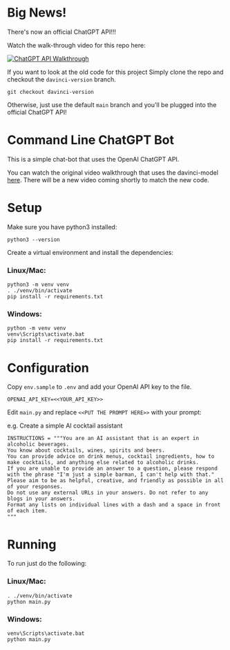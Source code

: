 # Big News!

There's now an official ChatGPT API!!!

Watch the walk-through video for this repo here:

[![ChatGPT API Walkthrough](https://img.youtube.com/vi/k-ieXU3apBY/0.jpg)](https://youtu.be/k-ieXU3apBY)

If you want to look at the old code for this project Simply clone the repo and checkout the `davinci-version` branch.

```
git checkout davinci-version
```

Otherwise, just use the default `main` branch and you'll be plugged into the official ChatGPT API!

# Command Line ChatGPT Bot

This is a simple chat-bot that uses the OpenAI ChatGPT API.

You can watch the original video walkthrough that uses the davinci-model [here](https://youtu.be/jQFhtFMDz1s). There will be a new video coming shortly to match the new code.

# Setup

Make sure you have python3 installed:

```
python3 --version
```

Create a virtual environment and install the dependencies:

### Linux/Mac:

```
python3 -m venv venv
. ./venv/bin/activate
pip install -r requirements.txt
```

### Windows:

```
python -m venv venv
venv\Scripts\activate.bat
pip install -r requirements.txt
```

# Configuration

Copy `env.sample` to `.env` and add your OpenAI API key to the file.

```
OPENAI_API_KEY=<<YOUR_API_KEY>>
```

Edit `main.py` and replace `<<PUT THE PROMPT HERE>>` with your prompt:

e.g. Create a simple AI cocktail assistant

```
INSTRUCTIONS = """You are an AI assistant that is an expert in alcoholic beverages.
You know about cocktails, wines, spirits and beers.
You can provide advice on drink menus, cocktail ingredients, how to make cocktails, and anything else related to alcoholic drinks.
If you are unable to provide an answer to a question, please respond with the phrase "I'm just a simple barman, I can't help with that."
Please aim to be as helpful, creative, and friendly as possible in all of your responses.
Do not use any external URLs in your answers. Do not refer to any blogs in your answers.
Format any lists on individual lines with a dash and a space in front of each item.
"""
```

# Running

To run just do the following:

### Linux/Mac:

```
. ./venv/bin/activate
python main.py
```

### Windows:

```
venv\Scripts\activate.bat
python main.py
```
